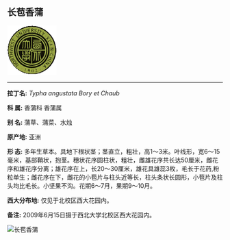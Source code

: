 ## 长苞香蒲

![西北大学校园网络植物志](JPG/nwu.gif)

---

**拉丁名:**  _Typha angustata Bory et Chaub_

**科 属:** 香蒲科 香蒲属

**别 名:** 蒲草、蒲菜、水烛

**原产地:** 亚洲

**形  态:** 多年生草本。具地下根状茎；茎直立，粗壮，高1～3米。叶线形，宽6～15毫米，基部鞘状，抱茎。穗状花序圆柱状，粗壮，雌雄花序共长达50厘米，雌花序和雄花序分离；雄花序在上，长20～30厘米，雄花具雄蕊3枚，毛长于花药,粉粒单生；雌花序在下，雌花的小苞片与柱头近等长，柱头条状长圆形，小苞片及柱头均比毛长。小坚果不沟。花期6～7月，果期9～10月。

**西大分布地:** 仅见于北校区西大花园内。

**备注:** 2009年6月15日摄于西北大学北校区西大花园内。

![长苞香蒲]() 

